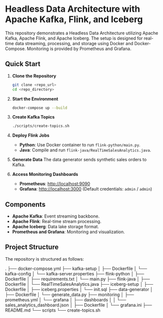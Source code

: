 # Headless Data Architecture with Apache Kafka, Flink, and Iceberg

This repository demonstrates a Headless Data Architecture utilizing Apache Kafka, Apache Flink, and Apache Iceberg. The setup is designed for real-time data streaming, processing, and storage using Docker and Docker-Compose. Monitoring is provided by Prometheus and Grafana.

## Quick Start

1. **Clone the Repository**
   ```bash
   git clone <repo_url>
   cd <repo_directory>
   ```

2. **Start the Environment**
   ```bash
   docker-compose up --build
   ```

3. **Create Kafka Topics**
   ```bash
   ./scripts/create-topics.sh
   ```

4. **Deploy Flink Jobs**
   - **Python**: Use Docker container to run `flink-python/main.py`.
   - **Java**: Compile and run `flink-java/RealTimeSalesAnalytics.java`.

5. **Generate Data**
   The data generator sends synthetic sales orders to Kafka.

6. **Access Monitoring Dashboards**
   - **Prometheus**: [http://localhost:9090](http://localhost:9090)
   - **Grafana**: [http://localhost:3000](http://localhost:3000) (Default credentials: `admin` / `admin`)

## Components
- **Apache Kafka**: Event streaming backbone.
- **Apache Flink**: Real-time stream processing.
- **Apache Iceberg**: Data lake storage format.
- **Prometheus and Grafana**: Monitoring and visualization.

## Project Structure

The repository is structured as follows:

.
├── docker-compose.yml
├── kafka-setup
│   ├── Dockerfile
│   └── kafka-config
│       └── kafka-server.properties
├── flink-python
│   ├── Dockerfile
│   ├── requirements.txt
│   └── main.py
├── flink-java
│   ├── Dockerfile
│   └── RealTimeSalesAnalytics.java
├── iceberg-setup
│   ├── Dockerfile
│   ├── iceberg.properties
│   └── init.sql
├── data-generator
│   ├── Dockerfile
│   └── generate_data.py
├── monitoring
│   ├── prometheus.yml
│   └── grafana
│       ├── dashboards
│       │   └── sales_analytics_dashboard.json
│       ├── Dockerfile
│       └── grafana.ini
├── README.md
└── scripts
    └── create-topics.sh


